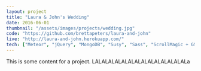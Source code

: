 ```yaml
---
layout: project
title: "Laura & John's Wedding"
date: 2016-06-01
thumbnail: "/assets/images/projects/wedding.jpg"
code: "https://github.com/brettapeters/laura-and-john"
live: "http://laura-and-john.herokuapp.com/"
tech: ["Meteor", "jQuery", "MongoDB", "Susy", "Sass", "ScrollMagic + GSAP"]
---
```


This is some content for a project. LALALALALALALALALALALALALALALa